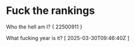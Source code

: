 # Fuck the rankings

Who the hell am I?
{ 22500911 }

What fucking year is it?
[ 2025-03-30T09:46:40Z ]
